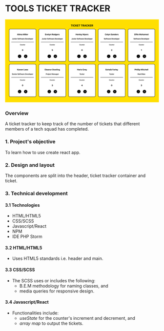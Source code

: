 # TOOLS TICKET TRACKER

![tools ticket tracker](./src/assets/images/tools-ticket-tracker.png)

### Overview
A ticket tracker to keep track of the number of tickets that different members of a tech squad has completed.

### 1. Project's objective
To learn how to use create react app.

### 2. Design and layout
The components are split into the header, ticket tracker container and ticket.

### 3. Technical development

#### 3.1 Technologies
- HTML/HTML5
- CSS/SCSS
- Javascript/React
- NPM
- IDE PHP Storm

#### 3.2 HTML/HTML5
- Uses HTML5 standards i.e. header and main.

#### 3.3 CSS/SCSS
- The SCSS uses or includes the following:
    - B.E.M methodology for naming classes, and
    - media queries for responsive design.

#### 3.4 Javascript/React
- Functionalities include:
  - _useState_ for the counter's increment and decrement, and
  - _array map_ to output the tickets.
  